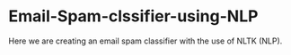 # Email-Spam-clssifier-using-NLP
Here we are creating an email spam classifier with the use of NLTK (NLP).

